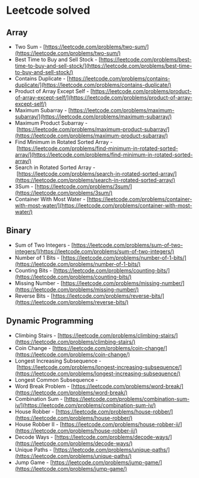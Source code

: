 # Leetcode solved
## Array
- Two Sum - [https://leetcode.com/problems/two-sum/](https://leetcode.com/problems/two-sum/)
- Best Time to Buy and Sell Stock - [https://leetcode.com/problems/best-time-to-buy-and-sell-stock/](https://leetcode.com/problems/best-time-to-buy-and-sell-stock/)
- Contains Duplicate - [https://leetcode.com/problems/contains-duplicate/](https://leetcode.com/problems/contains-duplicate/)
- Product of Array Except Self - [https://leetcode.com/problems/product-of-array-except-self/](https://leetcode.com/problems/product-of-array-except-self/)
- Maximum Subarray - [https://leetcode.com/problems/maximum-subarray/](https://leetcode.com/problems/maximum-subarray/)
- Maximum Product Subarray - [https://leetcode.com/problems/maximum-product-subarray/](https://leetcode.com/problems/maximum-product-subarray/)
- Find Minimum in Rotated Sorted Array - [https://leetcode.com/problems/find-minimum-in-rotated-sorted-array/](https://leetcode.com/problems/find-minimum-in-rotated-sorted-array/)
- Search in Rotated Sorted Array - [https://leetcode.com/problems/search-in-rotated-sorted-array/](https://leetcode.com/problems/search-in-rotated-sorted-array/)
- 3Sum - [https://leetcode.com/problems/3sum/](https://leetcode.com/problems/3sum/)
- Container With Most Water - [https://leetcode.com/problems/container-with-most-water/](https://leetcode.com/problems/container-with-most-water/)
## Binary

- Sum of Two Integers - [https://leetcode.com/problems/sum-of-two-integers/](https://leetcode.com/problems/sum-of-two-integers/)
- Number of 1 Bits - [https://leetcode.com/problems/number-of-1-bits/](https://leetcode.com/problems/number-of-1-bits/)
- Counting Bits - [https://leetcode.com/problems/counting-bits/](https://leetcode.com/problems/counting-bits/)
- Missing Number - [https://leetcode.com/problems/missing-number/](https://leetcode.com/problems/missing-number/)
- Reverse Bits - [https://leetcode.com/problems/reverse-bits/](https://leetcode.com/problems/reverse-bits/)

##  Dynamic Programming
- Climbing Stairs - [https://leetcode.com/problems/climbing-stairs/](https://leetcode.com/problems/climbing-stairs/)
- Coin Change - [https://leetcode.com/problems/coin-change/](https://leetcode.com/problems/coin-change/)
- Longest Increasing Subsequence - [https://leetcode.com/problems/longest-increasing-subsequence/](https://leetcode.com/problems/longest-increasing-subsequence/)
- Longest Common Subsequence -
- Word Break Problem - [https://leetcode.com/problems/word-break/](https://leetcode.com/problems/word-break/)
- Combination Sum - [https://leetcode.com/problems/combination-sum-iv/](https://leetcode.com/problems/combination-sum-iv/)
- House Robber - [https://leetcode.com/problems/house-robber/](https://leetcode.com/problems/house-robber/)
- House Robber II - [https://leetcode.com/problems/house-robber-ii/](https://leetcode.com/problems/house-robber-ii/)
- Decode Ways - [https://leetcode.com/problems/decode-ways/](https://leetcode.com/problems/decode-ways/)
- Unique Paths - [https://leetcode.com/problems/unique-paths/](https://leetcode.com/problems/unique-paths/)
- Jump Game - [https://leetcode.com/problems/jump-game/](https://leetcode.com/problems/jump-game/)